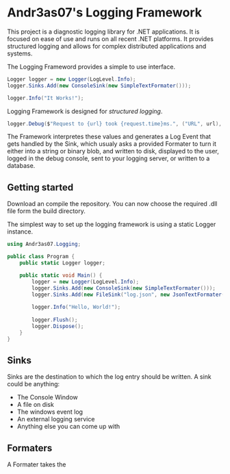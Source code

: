 ﻿# Andr3as07's Logging Framework
This project is a diagnostic logging library for .NET applications. It is focused on ease of use and runs on all recent .NET platforms. It provides structured logging and allows for complex distributed applications and systems.

The Logging Frameword provides a simple to use interface.
```csharp
Logger logger = new Logger(LogLevel.Info);
logger.Sinks.Add(new ConsoleSink(new SimpleTextFormater()));

logger.Info("It Works!");
```

Logging Framework is designed for *structured logging*.
```csharp
logger.Debug($"Request to {url} took {request.time}ms.", ("URL", url), ("RequestDuration", request.time));
```

The Framework interpretes these values and generates a Log Event that gets handled by the Sink,
which usualy asks a provided Formater to turn it either into a string or binary blob,
and written to disk, displayed to the user, logged in the debug console, sent to your logging server, or written to a database.

## Getting started
Download an compile the repository. You can now choose the required .dll file form the build directory.

The simplest way to set up the logging framework is using a static Logger instance.

```csharp
using Andr3as07.Logging;

public class Program {
    public static Logger logger;

    public static void Main() {
        logger = new Logger(LogLevel.Info);
        logger.Sinks.Add(new ConsoleSink(new SimpleTextFormater()));
        logger.Sinks.Add(new FileSink("log.json", new JsonTextFormater(), RollingPolicy.Daily));
            
        logger.Info("Hello, World!");
        
        logger.Flush();
        logger.Dispose();
    }
}
```

## Sinks
Sinks are the destination to which the log entry should be written.
A sink could be anything:
* The Console Window
* A file on disk
* The windows event log
* An external logging service
* Anything else you can come up with

## Formaters
A Formater takes the 